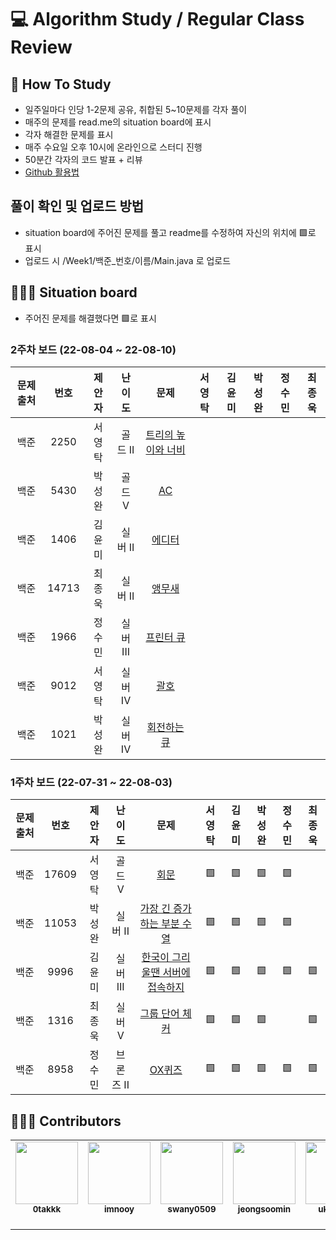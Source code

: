 # 💻 Algorithm Study / Regular Class Review

## 📄 How To Study
- 일주일마다 인당 1-2문제 공유, 취합된 5~10문제를 각자 풀이
- 매주의 문제를 read.me의 situation board에 표시
- 각자 해결한 문제를 표시
- 매주 수요일 오후 10시에 온라인으로 스터디 진행
- 50분간 각자의 코드 발표 + 리뷰
- [Github 활용법](./docs)

## 풀이 확인 및 업로드 방법
- situation board에 주어진 문제를 풀고 readme를 수정하여 자신의 위치에 🟩로 표시
- 업로드 시 /Week1/백준_번호/이름/Main.java 로 업로드

## 🧑🏽‍💻 Situation board
- 주어진 문제를 해결했다면 🟩로 표시

### 2주차 보드 (22-08-04 ~ 22-08-10)

| 문제 출처| 번호   |제안자  | 난이도     | 문제      | 서영탁  | 김윤미  | 박성완  | 정수민  | 최종욱  |  
| :---------: | :---------:  | :---------:| :---------: | :---------: | :--------: | :--------: | :--------: | :--------: | :--------: |  
| 백준     | 2250  |서영탁|골드 II   |[트리의 높이와 너비](https://www.acmicpc.net/problem/2250)             |   |   |   |   |   |  
| 백준     | 5430  |박성완|골드 V   |[AC](https://www.acmicpc.net/problem/5430)                             |   |   |   |   |   |  
| 백준     | 1406  |김윤미|실버 II   |[에디터](https://www.acmicpc.net/problem/1406)                         |   |   |   |   |   |  
| 백준     | 14713  |최종욱|실버 II   |[앵무새](https://www.acmicpc.net/problem/14713)                        |   |   |   |   |   |  
| 백준     | 1966  |정수민|실버 III   |[프린터 큐](https://www.acmicpc.net/problem/1966)                       |   |   |   |   |   |  
| 백준     | 9012  |서영탁|실버 IV   |[괄호](https://www.acmicpc.net/problem/9012)                            |   |   |   |   |   |  
| 백준     | 1021  |박성완|실버 IV   |[회전하는 큐](https://www.acmicpc.net/problem/1021)                     |   |   |   |   |   |  

### 1주차 보드 (22-07-31 ~ 22-08-03)

| 문제 출처| 번호    | 제안자 | 난이도     | 문제      | 서영탁  | 김윤미  | 박성완  | 정수민  | 최종욱  |  
| :---------: | :---------:| :---------: | :---------: | :---------: | :--------: | :--------: | :--------: | :--------: | :--------: |  
| 백준     | 17609  |서영탁|골드 V   |[회문](https://www.acmicpc.net/problem/17609)                          |🟩 |🟩 |🟩|🟩|   |  
| 백준     | 11053  |박성완|실버 II  |[가장 긴 증가하는 부분 수열](https://www.acmicpc.net/problem/11053)     |🟩|🟩  |🟩|🟩|   |  
| 백준     | 9996   |김윤미|실버 III |[한국이 그리울땐 서버에 접속하지](https://www.acmicpc.net/problem/9996) |🟩 |🟩 |🟩|🟩|🟩| 
| 백준     | 1316   |최종욱|실버 V   |[그룹 단어 체커](https://www.acmicpc.net/problem/1316)                 |🟩 |🟩  |🟩|  |🟩|  
| 백준     | 8958   |정수민|브론즈 II|[OX퀴즈](https://www.acmicpc.net/problem/8958)                          |🟩|🟩 |🟩|🟩|🟩|  
 



## 🙋🏻‍♂️ Contributors

<table>
  <tr>
    <td align="center"><a href="https://github.com/0takkk"><img src="https://avatars.githubusercontent.com/u/89503136?s=400&v=4" width="100px;" alt=""/><br /><sub><b>0takkk</b><br></sub></a><br /></td>
    <td align="center"><a href="https://github.com/imnooy"><img src="https://avatars.githubusercontent.com/u/75800620?v=4" width="100px;" alt=""/><br /><sub><b>imnooy</b><br></sub></a><br /></td>
    <td align="center"><a href="https://github.com/swany0509"><img src="https://avatars.githubusercontent.com/u/80639522?v=4" width="100px;" alt=""/><br /><sub><b>swany0509</b><br></sub></a><br /></td>
    <td align="center"><a href="https://github.com/jeongsoomin"><img src="https://avatars.githubusercontent.com/u/72005627?v=4" width="100px;" alt=""/><br /><sub><b>jeongsoomin</b><br></sub></a><br /></td>
    <td align="center"><a href="https://github.com/ukknown"><img src="https://avatars.githubusercontent.com/u/87683992?v=4" width="100px;" alt=""/><br /><sub><b>ukknown</b><br></sub></a><br /></td>
  </tr>
</table>
